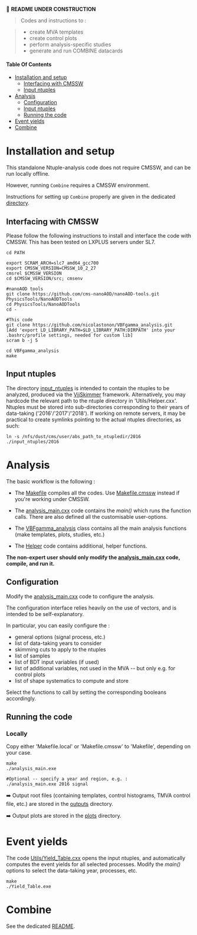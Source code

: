 <!--
```
CODE EXAMPLE
```

=== Emoji list (see https://gist.github.com/rxaviers/7360908)
:arrow_right:
:heavy_exclamation_mark:
:heavy_check_mark:
:link:
:white_check_mark:
:heavy_multiplication_x:
:x:
:negative_squared_cross_mark:
:bangbang:
:white_check_mark:
:copyright:
:clock430:
:no_entry:
:ok:
:arrow_right_hook:
:paperclip:
:open_file_folder:
:chart_with_upwards_trend:
:lock:
:hourglass:
:warning:
:construction:
:fr:
:one: :two: :hash:
:underage:
:put_litter_in_its_place:
:new:


#HOW TO HIDE CONTENTS (which can be viewed by cliking icon) :
<details>
<summary>[NameOfHiddenContent]:</summary>
[theHiddenContent]
</details>
-------------------------------------------->
:construction: **README UNDER CONSTRUCTION**


> Codes and instructions to :
<!-- > * train BDTs (TMVA) and DNNs (Keras) -->
> * create MVA templates
> * create control plots
> * perform analysis-specific studies
> * generate and run COMBINE datacards


#### Table Of Contents

- [Installation and setup](#installation-and-setup)
    - [Interfacing with CMSSW](#interfacing-with-cmssw)
    - [Input ntuples](#input-ntuples)
- [Analysis](#analysis)
    - [Configuration](#configuration)
    - [Input ntuples](#input-ntuples)
    - [Running the code](#running-the-code)
- [Event yields](#event-yields)
- [Combine](#combine)


<!-- ![Mining gold](https://images.deepai.org/converted-papers/1805.00013/x1.png) -->
<!-- *[Credit : 10.1103/PhysRevLett.121.111801]* -->

# Installation and setup

This standalone Ntuple-analysis code does not require CMSSW, and can be run locally offline.

However, running `Combine` requires a CMSSW environment.

<!--
:heavy_exclamation_mark: `Potato` and `Combine` are currently supported under CMSSW_10_2_X; however, Tensorflow2 (needed for NN training/evaluation) is only supported under CMSSW_11_1_X; so you may need to use different versions for each !
-->

Instructions for setting up `Combine` properly are given in the dedicated [directory](https://github.com/nicolastonon/VBFgamma_analysis/COMBINE).

## Interfacing with CMSSW

Please follow the following instructions to install and interface the code with CMSSW. This has been tested on LXPLUS servers under SL7.

<!-- [need >=11_1_0 for Tensorflow2 compatibility ! Else crashes at NN evaluation] -->
```
cd PATH

export SCRAM_ARCH=slc7_amd64_gcc700
export CMSSW_VERSION=CMSSW_10_2_27
cmsrel $CMSSW_VERSION
cd $CMSSW_VERSION/src; cmsenv

#nanoAOD tools
git clone https://github.com/cms-nanoAOD/nanoAOD-tools.git PhysicsTools/NanoAODTools
cd PhysicsTools/NanoAODTools
cd -

#This code
git clone https://github.com/nicolastonon/VBFgamma_analysis.git
[Add 'export LD_LIBRARY_PATH=$LD_LIBRARY_PATH:DIRPATH' into your .bashrc/profile settings, needed for custom lib]
scram b -j 5

cd VBFgamma_analysis
make
```

## Input ntuples

The directory [input_ntuples](https://github.com/nicolastonon/VBFgamma_analysis/input_ntuples) is intended to contain the ntuples to be analyzed, produced via the [VjjSkimmer](https://gitlab.cern.ch/nshafiei/vjjskimmer) framework.
Alternatively, you may hardcode the relevant path to the ntuple directory in 'Utils/Helper.cxx'.
Ntuples must be stored into sub-directories corresponding to their years of data-taking ('2016'/'2017'/'2018').
If working on remote servers, it may be practical to create symlinks pointing to the actual ntuples directories, as such:
```
ln -s /nfs/dust/cms/user/abs_path_to_ntupledir/2016 ./input_ntuples/2016
```

<!-- You may run the code `input_ntuples/Split_FullSamples.cxx` in order to further split the Ntuples by sub-categories (for faster access), to compute and store the per-event EFT parameterizations in private SMEFT samples, to produce the data-driven Fakes sample, etc. -->

# Analysis

The basic workflow is the following :

* The [Makefile](https://github.com/nicolastonon/VBFgamma_analysis/tree/master/Makefile) compiles all the codes. Use [Makefile.cmssw](https://github.com/nicolastonon/VBFgamma_analysis/tree/master/Makefile.cmssw) instead if you're working under CMSSW.

* The [analysis_main.cxx](https://github.com/nicolastonon/VBFgamma_analysis/tree/master/analysis_main.cxx) code contains the *main()* which runs the function calls. There are also defined all the customisable user-options.

* The [VBFgamma_analysis](https://github.com/nicolastonon/VBFgamma_analysis/tree/master/VBFgamma_analysis.cxx) class contains all the main analysis functions (make templates, plots, studies, etc.)

* The [Helper](https://github.com/nicolastonon/VBFgamma_analysis/tree/master/Helper.cxx) code contains additional, helper functions.

**The non-expert user should only modify the [analysis_main.cxx](https://github.com/nicolastonon/VBFgamma_analysis/tree/master/analysis_main.cxx) code, compile, and run it.**

## Configuration

Modify the [analysis_main.cxx](https://github.com/nicolastonon/VBFgamma_analysis/tree/master/analysis_main.cxx) code to configure the analysis.

The configuration interface relies heavily on the use of vectors, and is intended to be self-explanatory.

In particular, you can easily configure the :
* general options (signal process, etc.)
* list of data-taking years to consider
* skimming cuts to apply to the ntuples
* list of samples
* list of BDT input variables (if used)
* list of additional variables, not used in the MVA -- but only e.g. for control plots
* list of shape systematics to compute and store

Select the functions to call by setting the corresponding booleans accordingly.

## Running the code

### Locally

Copy either 'Makefile.local' or 'Makefile.cmssw' to 'Makefile', depending on your case.

```
make
./analysis_main.exe

#Optional -- specify a year and region, e.g. :
./analysis_main.exe 2016 signal
```

:arrow_right: Output root files (containing templates, control histograms, TMVA control file, etc.) are stored in the [outputs](https://github.com/nicolastonon/VBFgamma_analysis/tree/master/outputs) directory.

:arrow_right: Output plots are stored in the [plots](https://github.com/nicolastonon/VBFgamma_analysis/tree/master/plots) directory.

<!-- ### On HTCondor

*NB1: only works under CMSSW.*
*NB2: make sure the code is compiled first.*
```
make
./submit analyze #Will run ./analysis_main.exe on condor, and store outputs in relevant sub-dirs
``` -->


# Event yields

The code [Utils/Yield_Table.cxx](https://github.com/nicolastonon/VBFgamma_analysis/tree/master/Utils/Yield_Table.cxx) opens the input ntuples, and automatically computes the event yields for all selected processes.
Modify the *main()* options to select the data-taking year, processes, etc.

```
make
./Yield_Table.exe
```

<!-- # ROCS

Move to the [ROCS](https://github.com/nicolastonon/VBFgamma_analysis/tree/master/ROCS) directory.

The code [Compare_ROC_curves.cxx](https://github.com/nicolastonon/VBFgamma_analysis/tree/master/ROCS/Compare_ROC_curves.cxx) will read histogram files to plot the corresponding ROC curves.
It makes it easy to superimpose and compare several ROCS.
*NB1: plotting functions are implemented in [ROC_Plotter.cxx](https://github.com/nicolastonon/VBFgamma_analysis/tree/master/ROCS/ROC_Plotter.cxx)*
*NB2: specific naming conventions must be enforced for this code to work.*

Modify the *main()* options to define the paths of the input rootfiles, etc.

```
./make_plot.sh
``` -->

# Combine

See the dedicated [README](https://github.com/nicolastonon/VBFgamma_analysis/COMBINE).
